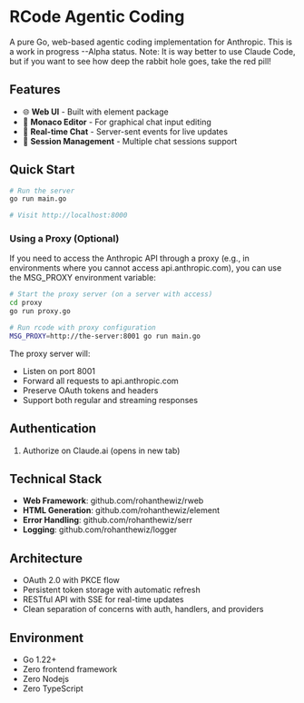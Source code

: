 # RCode Agentic Coding

A pure Go, web-based agentic coding implementation for Anthropic. This is a work in progress --Alpha status.
Note: It is way better to use Claude Code, but if you want to see how deep the rabbit hole goes, take the red pill!

## Features

- 🌐 **Web UI** - Built with element package
- 📝 **Monaco Editor** - For graphical chat input editing
- 💬 **Real-time Chat** - Server-sent events for live updates
- 🎯 **Session Management** - Multiple chat sessions support

## Quick Start

```bash
# Run the server
go run main.go

# Visit http://localhost:8000
```

### Using a Proxy (Optional)

If you need to access the Anthropic API through a proxy 
(e.g., in environments where you cannot access api.anthropic.com),
you can use the MSG_PROXY environment variable:

```bash
# Start the proxy server (on a server with access)
cd proxy
go run proxy.go

# Run rcode with proxy configuration
MSG_PROXY=http://the-server:8001 go run main.go
```

The proxy server will:
- Listen on port 8001
- Forward all requests to api.anthropic.com
- Preserve OAuth tokens and headers
- Support both regular and streaming responses

## Authentication

1. Authorize on Claude.ai (opens in new tab)

## Technical Stack

- **Web Framework**: github.com/rohanthewiz/rweb
- **HTML Generation**: github.com/rohanthewiz/element
- **Error Handling**: github.com/rohanthewiz/serr
- **Logging**: github.com/rohanthewiz/logger

## Architecture

- OAuth 2.0 with PKCE flow
- Persistent token storage with automatic refresh
- RESTful API with SSE for real-time updates
- Clean separation of concerns with auth, handlers, and providers

## Environment

- Go 1.22+
- Zero frontend framework
- Zero Nodejs
- Zero TypeScript